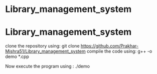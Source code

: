 # Library_management_system
# Library_management_system
clone the repository using:
git clone https://github.com/Prakhar-Mishra51/Library_management_system
compile the code using:
g++ -o demo *.cpp

Now execute the program using :
./demo

